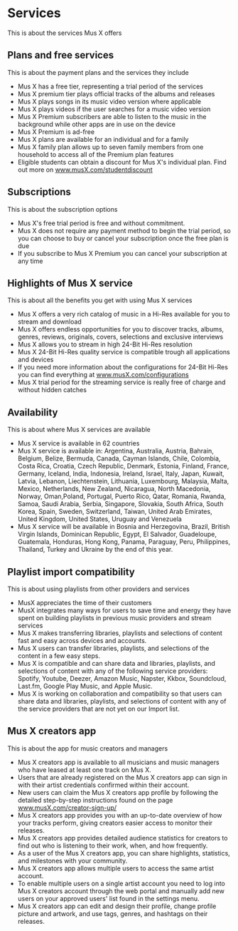 # Services

This is about the services Mus X offers

## Plans and free services

This is about the payment plans and the services they include

- Mus X has a free tier, representing a trial period of the services
- Mus X premium tier plays official tracks of the albums and releases
- Mus X plays songs in its music video version where applicable
- Mus X plays videos if the user searches for a music video version
- Mus X Premium subscribers are able to listen to the music in the background while other apps are in use on the device
- Mus X Premium is ad-free
- Mus X plans are available for an individual and for a family
- Mus X family plan allows up to seven family members from one household to access all of the Premium plan features
- Eligible students can obtain a discount for Mus X's individual plan. Find out more on www.musX.com/studentdiscount

## Subscriptions

This is about the subscription options

- Mus X's free trial period is free and without commitment.
- Mus X does not require any payment method to begin the trial period, so you can choose to buy or cancel your subscription once the free plan is due
- If you subscribe to Mus X Premium you can cancel your subscription at any time

## Highlights of Mus X service

This is about all the benefits you get with using Mus X services

- Mus X offers a very rich catalog of music in a Hi-Res available for you to stream and download
- Mus X offers endless opportunities for you to discover tracks, albums, genres, reviews, originals, covers, selections and exclusive interviews
- Mus X allows you to stream in high 24-Bit Hi-Res resolution
- Mus X 24-Bit Hi-Res quality service is compatible trough all applications and devices
- If you need more information about the configurations for 24-Bit Hi-Res you can find everything at www.musX.com/configurations
- Mus X trial period for the streaming service is really free of charge and without hidden catches

## Availability

This is about where Mus X services are available

- Mus X service is available in 62 countries
- Mus X service is available in: Argentina, Australia, Austria, Bahrain, Belgium, Belize, Bermuda, Canada, Cayman Islands, Chile, Colombia, Costa Rica, Croatia, Czech Republic, Denmark, Estonia, Finland, France, Germany, Iceland, India, Indonesia, Ireland, Israel, Italy, Japan, Kuwait, Latvia, Lebanon, Liechtenstein, Lithuania, Luxembourg, Malaysia, Malta, Mexico, Netherlands, New Zealand, Nicaragua, North Macedonia,  Norway, Oman,Poland, Portugal, Puerto Rico, Qatar, Romania, Rwanda, Samoa, Saudi Arabia, Serbia, Singapore, Slovakia, South Africa, South Korea, Spain, Sweden, Switzerland, Taiwan, United Arab Emirates, United Kingdom, United States, Uruguay and Venezuela
- Mus X service will be available in Bosnia and Herzegovina, Brazil, British Virgin Islands, Dominican Republic, Egypt, El Salvador, Guadeloupe, Guatemala, Honduras, Hong Kong,  Panama, Paraguay, Peru, Philippines, Thailand, Turkey and Ukraine by the end of this year.

## Playlist import compatibility

This is about using playlists from other providers and services

- MusX appreciates the time of their customers
- MusX integrates many ways for users to save time and energy they have spent on building playlists in previous music providers and stream services
- Mus X makes transferring libraries, playlists and selections of content fast and easy across devices and accounts.
- Mus X users can transfer libraries, playlists, and selections of the content in a few easy steps.
- Mus X is compatible and can share data and libraries, playlists, and selections of content with any of the following service providers: Spotify, Youtube, Deezer, Amazon Music, Napster, Kkbox, Soundcloud, Last.fm, Google Play Music, and Apple Music.
- Mus X is working on collaboration and compatibility so that users can share data and libraries, playlists, and selections of content with any of the service providers that are not yet on our Import list.

## Mus X creators app

This is about the app for music creators and managers

- Mus X creators app is available to all musicians and music managers who have leased at least one track on Mus X.
- Users that are already registered on the Mus X creators app can sign in with their artist credentials confirmed within their account.
- New users can claim the Mus X creators app profile by following the detailed step-by-step instructions found on the page www.musX.com/creator-sign-up/
- Mus X creators app provides you with an up-to-date overview of how your tracks perform, giving creators easier access to monitor their releases.
- Mus X creators app provides detailed audience statistics for creators to find out who is listening to their work, when, and how frequently.
- As a user of the Mus X creators app, you can share highlights, statistics, and milestones with your community.
- Mus X creators app allows multiple users to access the same artist account.
- To enable multiple users on a single artist account you need to log into Mus X creators account through the web portal and manually add new users on your approved users' list found in the settings menu.
- Mus X creators app can edit and design their profile, change profile picture and artwork, and use tags, genres, and hashtags on their releases.